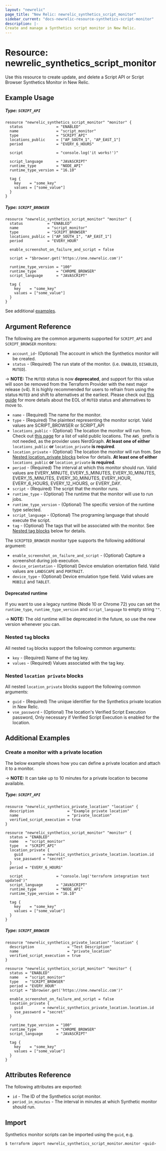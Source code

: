 ```yaml
---
layout: "newrelic"
page_title: "New Relic: newrelic_synthetics_script_monitor"
sidebar_current: "docs-newrelic-resource-synthetics-script-monitor"
description: |-
Create and manage a Synthetics script monitor in New Relic.
---
```


# Resource: newrelic\_synthetics\_script\_monitor

Use this resource to create update, and delete a Script API or Script Browser Synthetics Monitor in New Relic.

## Example Usage

##### Type: `SCRIPT_API`

```hcl
resource "newrelic_synthetics_script_monitor" "monitor" {
  status               = "ENABLED"
  name                 = "script_monitor"
  type                 = "SCRIPT_API"
  locations_public     = ["AP_SOUTH_1", "AP_EAST_1"]
  period               = "EVERY_6_HOURS"
  
  script               = "console.log('it works!')"
  
  script_language      = "JAVASCRIPT"
  runtime_type         = "NODE_API"
  runtime_type_version = "16.10"

  tag {
    key    = "some_key"
    values = ["some_value"]
  }
}
```
##### Type: `SCRIPT_BROWSER`

```hcl
resource "newrelic_synthetics_script_monitor" "monitor" {
  status           = "ENABLED"
  name             = "script_monitor"
  type             = "SCRIPT_BROWSER"
  locations_public = ["AP_SOUTH_1", "AP_EAST_1"]
  period           = "EVERY_HOUR"

  enable_screenshot_on_failure_and_script = false

  script = "$browser.get('https://one.newrelic.com')"

  runtime_type_version = "100"
  runtime_type         = "CHROME_BROWSER"
  script_language      = "JAVASCRIPT"

  tag {
    key    = "some_key"
    values = ["some_value"]
  }
}
```
See additional [examples](#additional-examples).

## Argument Reference

The following are the common arguments supported for `SCRIPT_API` and `SCRIPT_BROWSER` monitors:

* `account_id`- (Optional) The account in which the Synthetics monitor will be created.
* `status` - (Required) The run state of the monitor. (i.e. `ENABLED`, `DISABLED`, `MUTED`).

-> **NOTE:** The `MUTED` status is now **deprecated**, and support for this value will soon be removed from the Terraform Provider with the next major release (v4). It is highly recommended for users to refrain from using the status `MUTED` and shift to alternatives at the earliest. Please check out [this guide](https://registry.terraform.io/providers/newrelic/newrelic/latest/docs/guides/upcoming_synthetics_muted_status_eol_guide) for more details about the EOL of `MUTED` status and alternatives to move to.
* `name` - (Required) The name for the monitor.
* `type` - (Required) The plaintext representing the monitor script. Valid values are SCRIPT_BROWSER or SCRIPT_API
* `locations_public` - (Optional) The location the monitor will run from. Check out [this page](https://docs.newrelic.com/docs/synthetics/synthetic-monitoring/administration/synthetic-public-minion-ips/) for a list of valid public locations. The `AWS_` prefix is not needed, as the provider uses NerdGraph. **At least one of either** `locations_public` **or** `location_private` **is required**.
* `location_private` - (Optional) The location the monitor will run from. See [Nested location_private blocks](#nested-location-private-blocks) below for details. **At least one of either** `locations_public` **or** `location_private` **is required**.
* `period` - (Required) The interval at which this monitor should run. Valid values are EVERY_MINUTE, EVERY_5_MINUTES, EVERY_10_MINUTES, EVERY_15_MINUTES, EVERY_30_MINUTES, EVERY_HOUR, EVERY_6_HOURS, EVERY_12_HOURS, or EVERY_DAY.
* `script` - (Required) The script that the monitor runs.
* `runtime_type` - (Optional) The runtime that the monitor will use to run jobs.
* `runtime_type_version` - (Optional) The specific version of the runtime type selected.
* `script_language` - (Optional) The programing language that should execute the script.
* `tag` - (Optional) The tags that will be associated with the monitor. See [Nested tag blocks](#nested-tag-blocks) below for details.

The `SCRIPTED_BROWSER` monitor type supports the following additional argument:

* `enable_screenshot_on_failure_and_script` - (Optional) Capture a screenshot during job execution.
* `device_orientation` - (Optional) Device emulation orientation field. Valid values are `LANDSCAPE` and `PORTRAIT`.
* `device_type` - (Optional) Device emulation type field. Valid values are `MOBILE` and `TABLET`.

#### Deprecated runtime

If you want to use a legacy runtime (Node 10 or Chrome 72) you can set the `runtime_type`, `runtime_type_version` and `script_language` to empty string `""`. 

-> **NOTE:** The old runtime will be deprecated in the future, so use the new version whenever you can.

### Nested `tag` blocks

All nested `tag` blocks support the following common arguments:

* `key` - (Required) Name of the tag key.
* `values` - (Required) Values associated with the tag key.

### Nested `location private` blocks

All nested `location_private` blocks support the following common arguments:

* `guid` - (Required) The unique identifier for the Synthetics private location in New Relic.
* `vse_password` - (Optional) The location's Verified Script Execution password, Only necessary if Verified Script Execution is enabled for the location.

## Additional Examples

### Create a monitor with a private location

The below example shows how you can define a private location and attach it to a monitor.

-> **NOTE:** It can take up to 10 minutes for a private location to become available.

##### Type: `SCRIPT_API`

```hcl
resource "newrelic_synthetics_private_location" "location" {
  description               = "Example private location"
  name                      = "private_location"
  verified_script_execution = true
}

resource "newrelic_synthetics_script_monitor" "monitor" {
  status = "ENABLED"
  name   = "script_monitor"
  type   = "SCRIPT_API"
  location_private {
    guid         = newrelic_synthetics_private_location.location.id
    vse_password = "secret"
  }
  period = "EVERY_6_HOURS"

  script               = "console.log('terraform integration test updated')"
  script_language      = "JAVASCRIPT"
  runtime_type         = "NODE_API"
  runtime_type_version = "16.10"

  tag {
    key    = "some_key"
    values = ["some_value"]
  }
}
```
##### Type: `SCRIPT_BROWSER`

```hcl
resource "newrelic_synthetics_private_location" "location" {
  description               = "Test Description"
  name                      = "private_location"
  verified_script_execution = true
}

resource "newrelic_synthetics_script_monitor" "monitor" {
  status = "ENABLED"
  name   = "script_monitor"
  type   = "SCRIPT_BROWSER"
  period = "EVERY_HOUR"
  script = "$browser.get('https://one.newrelic.com')"

  enable_screenshot_on_failure_and_script = false
  location_private {
    guid         = newrelic_synthetics_private_location.location.id
    vse_password = "secret"
  }

  runtime_type_version = "100"
  runtime_type         = "CHROME_BROWSER"
  script_language      = "JAVASCRIPT"

  tag {
    key    = "some_key"
    values = ["some_value"]
  }
}
```

## Attributes Reference

The following attributes are exported:

* `id` - The ID of the Synthetics script monitor.
* `period_in_minutes` - The interval in minutes at which Synthetic monitor should run.

## Import

Synthetics monitor scripts can be imported using the `guid`, e.g.

```bash
$ terraform import newrelic_synthetics_script_monitor.monitor <guid>
```

